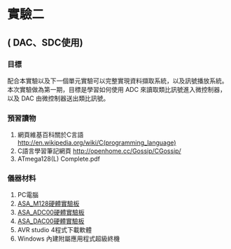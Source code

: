 # 實驗二
## ( DAC、SDC使用)

### 目標
配合本實驗以及下一個單元實驗可以完整實現資料擷取系統，以及訊號播放系統。本次實驗做為第一期，目標是學習如何使用 ADC 來讀取類比訊號進入微控制器，以及 DAC 由微控制器送出類比訊號。

### 預習讀物
1. 網頁維基百科關於C言語 http://en.wikipedia.org/wiki/C(programming_language)
2. C語言學習筆記網頁 http://openhome.cc/Gossip/CGossip/
3. ATmega128(L) Complete.pdf

### 儀器材料
1. PC電腦
2. [ASA_M128硬體實驗板](www.viewmove.com)
3. [ASA_ADC00硬體實驗板](www.viewmove.com)
4. [ASA_DAC00硬體實驗板](www.viewmove.com)
5. AVR studio 4程式下載軟體
6. Windows 內建附屬應用程式超級終機

